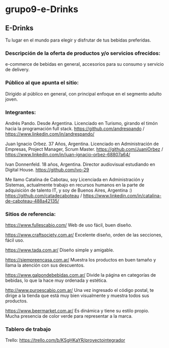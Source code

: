 # grupo9-e-Drinks

## E-Drinks
Tu lugar en el mundo para elegir y disfrutar de tus bebidas preferidas.

### Descripción de la oferta de productos y/o servicios ofrecidos:
e-commerce de bebidas en general, accesorios para su consumo y servicio de delivery.

### Público al que apunta el sitio:
Dirigido al público en general, con principal enfoque en el segmento adulto joven.

### Integrantes:
Andrés Pando. Desde Argentina. Licenciado en Turismo, girando el timón hacia la programación full stack. 
https://github.com/andrespando / https://www.linkedin.com/in/andrespando/

Juan Ignacio Orbez. 37 Años, Argentina. Licenciado en Administración de Empresas, Project Manager, Scrum Master.
https://github.com/JuaniOrbez / https://www.linkedin.com/in/juan-ignacio-orbez-68807a64/

Ivan Donnenfeld. 18 años, Argentina. Director audiovisual estudiando en Digital House.
https://github.com/ivo-29

Me llamo Catalina de Cabotau, soy Licenciada en Administración y Sistemas, actualmente trabajo en recursos humanos en la parte de adquisición de talento IT, y soy de Buenos Aires, Argentina :)
https://github.com/catadecaboteau / https://www.linkedin.com/in/catalina-de-caboteau-488a42135/

### Sitios de referencia:
https://www.fullescabio.com/ Web de uso fácil, buen diseño.

https://www.craftsociety.com.ar/ Excelente diseño, orden de las secciones, fácil uso.

https://www.tada.com.ar/ Diseño simple y amigable.

https://siempreencasa.com.ar/ Muestra los productos en buen tamaño y llama la atención con sus descuentos.

https://www.galpondebebidas.com.ar/ Divide la página en categorías de bebidas, lo que la hace muy ordenada y estética.

http://www.puroescabio.com.ar/ Una vez ingresado el código postal, te dirige a la tienda que está muy bien visualmente y muestra todos sus productos.

https://www.beermarket.com.ar/ Es dinámica y tiene su estilo propio. Mucha presencia de color verde para representar a la marca.

### Tablero de trabajo
Trello: https://trello.com/b/KSgHKaYR/proyectointegrador